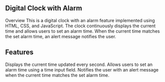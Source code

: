 ## Digital Clock with Alarm 
Overview
This is a digital clock with an alarm feature implemented using HTML, CSS, and JavaScript. 
The clock continuously displays the current time and allows users to set an alarm time. 
When the current time matches the set alarm time, an alert message notifies the user.

## Features
Displays the current time updated every second.
Allows users to set an alarm time using a time input field.
Notifies the user with an alert message when the current time matches the set alarm time.
